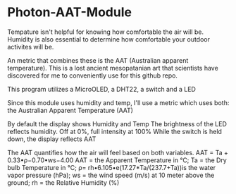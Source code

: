 # Photon-AAT-Module

Tempature isn't helpful for knowing how comfortable the air will be. Humidity is also essential to determine how comfortable your outdoor activites will be.

An metric that combines these is the AAT (Australian apparent temperature). This is a lost ancient mesopatanian art that scientists have discovered for me to conveniently use for this github repo.

This program utilizes a MicroOLED, a DHT22, a switch and a LED

Since this module uses humidity and temp, I'll use a metric which uses both: the Australian Apparent Temperature (AAT)

By default the display shows Humidity and Temp
The brightness of the LED reflects humidity. Off at 0%, full intensity at 100%
While the switch is held down, the display reflects AAT

The AAT quantifies how the air will feel based on both variables. 
AAT = Ta + 0.33•ρ−0.70•ws−4.00
AAT = the Apparent Temperature in °C;
Ta = the Dry bulb Temperature in °C;
ρ= rh•6.105•e(17.27*Ta/(237.7+Ta))is the water vapor pressure (hPa);
ws = the wind speed (m/s) at 10 meter above the ground;
rh = the Relative Humidity (%)
